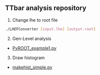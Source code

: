 ## TTbar analysis repository  


1. Change lhe to root file  
 
```bash
./LHEFConverter [input.lhe] [output.root]
```  

  

2. Gen-Level analysis  
 - [PyROOT_example1.py](https://github.com/groupKNUPHY/TTBar/blob/master/PyROOT_example1.py)


3. Draw histogram 
 - [makehist_simple.py](https://github.com/groupKNUPHY/TTBar/blob/master/makehist_simple.py)
